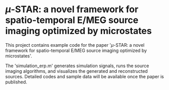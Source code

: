# $\mu$-STAR: a novel framework for spatio-temporal E/MEG source imaging optimized by microstates

This project contains example code for the paper '$\mu$-STAR: a novel framework for spatio-temporal E/MEG source imaging optimized by microstates'.

The 'simulation_erp.m' generates simulation signals, runs the source imaging algorithms, and visualizes the generated and reconstructed sources. Detailed codes and sample data will be available once the paper is published.  

 
